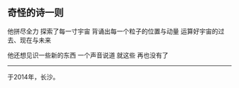 ## 奇怪的诗一则

他拼尽全力
探索了每一寸宇宙
背诵出每一个粒子的位置与动量
运算好宇宙的过去、现在与未来

他还想见识一些新的东西
一个声音说道
就这些
再也没有了



------

于2014年，长沙。
